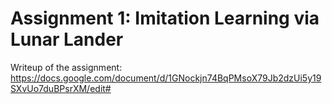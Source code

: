 # Assignment 1: Imitation Learning via Lunar Lander

Writeup of the assignment: https://docs.google.com/document/d/1GNockjn74BqPMsoX79Jb2dzUi5y19SXvUo7duBPsrXM/edit#
